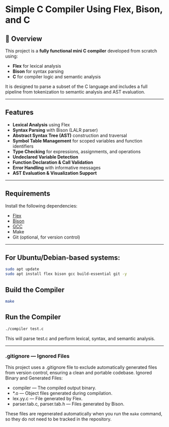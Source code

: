 #  Simple C Compiler Using Flex, Bison, and C

## 📝 Overview

This project is a **fully functional mini C compiler** developed from scratch using:

- **Flex** for lexical analysis
- **Bison** for syntax parsing
- **C** for compiler logic and semantic analysis

It is designed to parse a subset of the C language and includes a full pipeline from tokenization to semantic analysis and AST evaluation.

---

##  Features

-  **Lexical Analysis** using Flex
-  **Syntax Parsing** with Bison (LALR parser)
-  **Abstract Syntax Tree (AST)** construction and traversal
-  **Symbol Table Management** for scoped variables and function identifiers
-  **Type Checking** for expressions, assignments, and operations
-  **Undeclared Variable Detection**
-  **Function Declaration & Call Validation**
-  **Error Handling** with informative messages
-  **AST Evaluation & Visualization Support**


---

##  Requirements

Install the following dependencies:

- [Flex](https://github.com/westes/flex)
- [Bison](https://www.gnu.org/software/bison/)
- [GCC](https://gcc.gnu.org/)
- Make
- Git (optional, for version control)

---

## For Ubuntu/Debian-based systems:
```bash
sudo apt update
sudo apt install flex bison gcc build-essential git -y
```

## Build the Compiler
```bash
make
``` 

## Run the Compiler
```bash
./compiler test.c
```
This will parse test.c and perform lexical, syntax, and semantic analysis.

---

###  .gitignore — Ignored Files

This project uses a .gitignore file to exclude automatically generated files from version control, ensuring a clean and portable codebase.
Ignored Binary and Generated Files:
- compiler — The compiled output binary.
- *.o — Object files generated during compilation.
- lex.yy.c — File generated by Flex.
- parser.tab.c, parser.tab.h — Files generated by Bison.

These files are regenerated automatically when you run the `make` command, so they do not need to be tracked in the repository.









